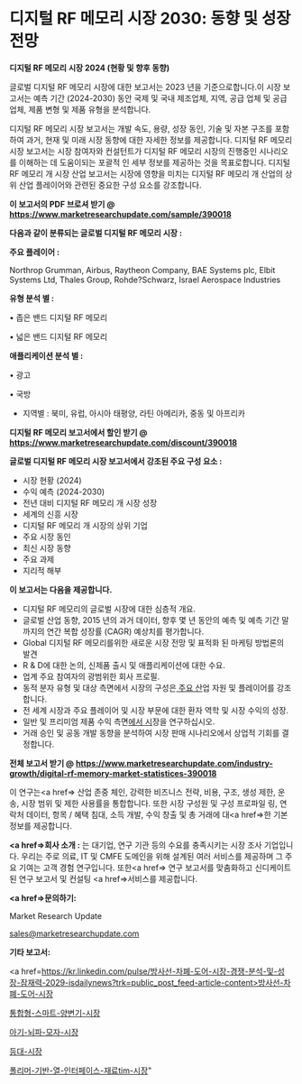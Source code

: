 # 디지털 RF 메모리 시장 2030: 동향 및 성장 전망

<strong>디지털 RF 메모리 시장 2024 (현황 및 향후 동향)</strong>

글로벌 디지털 RF 메모리 시장에 대한 보고서는 2023 년을 기준으로합니다.이 시장 보고서는 예측 기간 (2024-2030) 동안 국제 및 국내 제조업체, 지역, 공급 업체 및 공급 업체, 제품 변형 및 제품 유형을 분석합니다.

디지털 RF 메모리 시장 보고서는 개발 속도, 용량, 성장 동인, 기술 및 자본 구조를 포함하여 과거, 현재 및 미래 시장 동향에 대한 자세한 정보를 제공합니다. 디지털 RF 메모리 시장 보고서는 시장 참여자와 컨설턴트가 디지털 RF 메모리 시장의 진행중인 시나리오를 이해하는 데 도움이되는 포괄적 인 세부 정보를 제공하는 것을 목표로합니다. 디지털 RF 메모리 개 시장 산업 보고서는 시장에 영향을 미치는 디지털 RF 메모리 개 산업의 상위 산업 플레이어와 관련된 중요한 구성 요소를 강조합니다.



<strong>이 보고서의 PDF 브로셔 받기 @ <a href=https://www.marketresearchupdate.com/sample/390018>https://www.marketresearchupdate.com/sample/390018</a></strong>



<strong>다음과 같이 분류되는 글로벌 디지털 RF 메모리 시장 :</strong>



<strong>주요 플레이어 :</strong>

Northrop Grumman, Airbus, Raytheon Company, BAE Systems plc, Elbit Systems Ltd, Thales Group, Rohde?Schwarz, Israel Aerospace Industries



<strong>유형 분석 별 :</strong>

• 좁은 밴드 디지털 RF 메모리

• 넓은 밴드 디지털 RF 메모리



<strong>애플리케이션 분석 별 :</strong>

• 광고

• 국방

<ul>
  <li>지역별 : 북미, 유럽, 아시아 태평양, 라틴 아메리카, 중동 및 아프리카</li>
</ul>


<strong>디지털 RF 메모리 보고서에서 할인 받기 @ <a href=https://www.marketresearchupdate.com/discount/390018>https://www.marketresearchupdate.com/discount/390018</a></strong>



<strong>글로벌 디지털 RF 메모리 시장 보고서에서 강조된 주요 구성 요소 :</strong>
<ul>
  <li>시장 현황 (2024)</li>
  <li>수익 예측 (2024-2030)</li>
  <li>전년 대비 디지털 RF 메모리 개 시장 성장</li>
  <li>세계의 신흥 시장</li>
  <li>디지털 RF 메모리 개 시장의 상위 기업</li>
  <li>주요 시장 동인</li>
  <li>최신 시장 동향</li>
  <li>주요 과제</li>
  <li>지리적 해부</li>
</ul>


<strong>이 보고서는 다음을 제공합니다.</strong>
<ul>
  <li>디지털 RF 메모리의 글로벌 시장에 대한 심층적 개요.</li>
  <li>글로벌 산업 동향, 2015 년의 과거 데이터, 향후 몇 년 동안의 예측 및 예측 기간 말까지의 연간 복합 성장률 (CAGR) 예상치를 평가합니다.</li>
  <li>Global 디지털 RF 메모리를위한 새로운 시장 전망 및 표적화 된 마케팅 방법론의 발견</li>
  <li>R &amp; D에 대한 논의, 신제품 출시 및 애플리케이션에 대한 수요.</li>
  <li>업계 주요 참여자의 광범위한 회사 프로필.</li>
  <li>동적 분자 유형 및 대상 측면에서 시장의 구성은<a href=> 주요 산</a>업 자원 및 플레이어를 강조합니다.</li>
  <li>전 세계 시장과 주요 플레이어 및 시장 부문에 대한 환자 역학 및 시장 수익의 성장.</li>
  <li>일반 및 프리미엄 제품 수익 측면<a href=>에서 시</a>장을 연구하십시오.</li>
  <li>거래 승인 및 공동 개발 동향을 분석하여 시장 판매 시나리오에서 상업적 기회를 결정합니다.</li>
</ul>



<strong>전체 보고서 받기 @ <a href=https://www.marketresearchupdate.com/industry-growth/digital-rf-memory-market-statistices-390018>https://www.marketresearchupdate.com/industry-growth/digital-rf-memory-market-statistices-390018</a></strong>

이 연구는<a href=> 산업 존중</a> 체인, 강력한 비즈니스 전략, 비용, 구조, 생성 제한, 운송, 시장 범위 및 제한 사용률을 통합합니다. 또한 시장 구성원 및 구성 프로파일 링, 연락처 데이터, 항목 / 혜택 침대, 소득 개발, 수익 창출 및 총 거래에 대<a href=>한 기본 </a>정보를 제공합니다.



<strong><a href=>회사 소</a>개 :</strong>
는 대기업, 연구 기관 등의 수요를 충족시키는 시장 조사 기업입니다. 우리는 주로 의료, IT 및 CMFE 도메인을 위해 설계된 여러 서비스를 제공하며 그 주요 기여는 고객 경험 연구입니다. 또한<a href=> 연구 보</a>고서를 맞춤화하고 신디케이트 된 연구 보고서 및 컨설팅 <a href=>서비스</a>를 제공합니다.



<strong><a href=>문의하기:</a></strong>

Market Research Update

sales@marketresearchupdate.com



<strong>기타 보고서:</strong>

<a href=https://kr.linkedin.com/pulse/방사선-차폐-도어-시장-경쟁-분석-및-성장-잠재력-2029-isdailynews?trk=public_post_feed-article-content>방사선-차폐-도어-시장</a>

<a href=https://www.linkedin.com/pulse/통합형-스마트-양변기-시장-동향-및-성장-전망-consumer-connection-chronicles-24-/>통합형-스마트-양변기-시장</a>

<a href=https://www.linkedin.com/pulse/아기-뇌파-모자-시장-현재-및-미래-성장-2029-consumer-connection-compendium-ana-8piwf/>아기-뇌파-모자-시장</a>

<a href=https://www.linkedin.com/pulse/등대-시장-세분화-연구-및-목표-고객2029년-market-matrix-musings-analysis-vhvsf/>등대-시장</a>

<a href=https://www.linkedin.com/pulse/폴리머-기반-열-인터페이스-재료tim-시장-진입-전략-및-위험-평가2030년-ncbrc/>폴리머-기반-열-인터페이스-재료tim-시장</a>"
